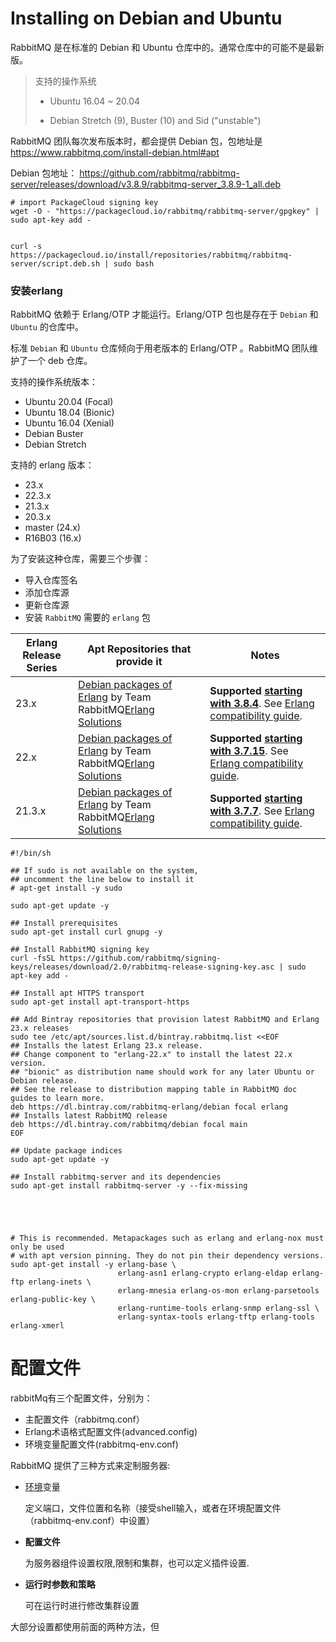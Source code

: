 # Installing on Debian and Ubuntu



RabbitMQ 是在标准的 Debian 和 Ubuntu 仓库中的。通常仓库中的可能不是最新版。



> 支持的操作系统
>
>  
>
> - Ubuntu 16.04 ~ 20.04
>
> - Debian Stretch (9), Buster (10) and Sid ("unstable")







RabbitMQ 团队每次发布版本时，都会提供 Debian 包，包地址是 https://www.rabbitmq.com/install-debian.html#apt

Debian 包地址： https://github.com/rabbitmq/rabbitmq-server/releases/download/v3.8.9/rabbitmq-server_3.8.9-1_all.deb



```shell
# import PackageCloud signing key
wget -O - "https://packagecloud.io/rabbitmq/rabbitmq-server/gpgkey" | sudo apt-key add -


curl -s https://packagecloud.io/install/repositories/rabbitmq/rabbitmq-server/script.deb.sh | sudo bash

```





### 安装erlang

RabbitMQ 依赖于 Erlang/OTP 才能运行。Erlang/OTP 包也是存在于 `Debian` 和 `Ubuntu` 的仓库中。

标准 `Debian` 和 `Ubuntu` 仓库倾向于用老版本的 Erlang/OTP 。RabbitMQ 团队维护了一个 deb 仓库。

支持的操作系统版本：

- Ubuntu 20.04 (Focal)
- Ubuntu 18.04 (Bionic)
- Ubuntu 16.04 (Xenial)
- Debian Buster
- Debian Stretch

支持的 erlang 版本：

- 23.x
- 22.3.x
- 21.3.x
- 20.3.x
- master (24.x)
- R16B03 (16.x)



为了安装这种仓库，需要三个步骤：

- 导入仓库签名
- 添加仓库源
- 更新仓库源
- 安装 `RabbitMQ`  需要的  `erlang` 包



| **Erlang Release Series** | **Apt Repositories that provide it**                         | **Notes**                                                    |
| ------------------------- | ------------------------------------------------------------ | ------------------------------------------------------------ |
| 23.x                      | [Debian packages of Erlang](https://www.rabbitmq.com/install-debian.html#apt-bintray-erlang) by Team RabbitMQ[Erlang Solutions](https://packages.erlang-solutions.com/erlang/#tabs-debian) | **Supported [starting with 3.8.4](https://groups.google.com/forum/#!topic/rabbitmq-users/wlPIWz3UYHQ)**. See [Erlang compatibility guide](https://www.rabbitmq.com/which-erlang.html). |
| 22.x                      | [Debian packages of Erlang](https://www.rabbitmq.com/install-debian.html#apt-bintray-erlang) by Team RabbitMQ[Erlang Solutions](https://packages.erlang-solutions.com/erlang/#tabs-debian) | **Supported [starting with 3.7.15](https://groups.google.com/forum/#!topic/rabbitmq-users/vcRLhpUdg_o)**. See [Erlang compatibility guide](https://www.rabbitmq.com/which-erlang.html). |
| 21.3.x                    | [Debian packages of Erlang](https://www.rabbitmq.com/install-debian.html#apt-bintray-erlang) by Team RabbitMQ[Erlang Solutions](https://packages.erlang-solutions.com/erlang/#tabs-debian) | **Supported [starting with 3.7.7](https://groups.google.com/forum/#!msg/rabbitmq-users/KbOldePfgYw/cjYzldEJAQAJ)**. See [Erlang compatibility guide](https://www.rabbitmq.com/which-erlang.html). |

 



```shell
#!/bin/sh

## If sudo is not available on the system,
## uncomment the line below to install it
# apt-get install -y sudo

sudo apt-get update -y

## Install prerequisites
sudo apt-get install curl gnupg -y

## Install RabbitMQ signing key
curl -fsSL https://github.com/rabbitmq/signing-keys/releases/download/2.0/rabbitmq-release-signing-key.asc | sudo apt-key add -

## Install apt HTTPS transport
sudo apt-get install apt-transport-https

## Add Bintray repositories that provision latest RabbitMQ and Erlang 23.x releases
sudo tee /etc/apt/sources.list.d/bintray.rabbitmq.list <<EOF
## Installs the latest Erlang 23.x release.
## Change component to "erlang-22.x" to install the latest 22.x version.
## "bionic" as distribution name should work for any later Ubuntu or Debian release.
## See the release to distribution mapping table in RabbitMQ doc guides to learn more.
deb https://dl.bintray.com/rabbitmq-erlang/debian focal erlang
## Installs latest RabbitMQ release
deb https://dl.bintray.com/rabbitmq/debian focal main 
EOF

## Update package indices
sudo apt-get update -y

## Install rabbitmq-server and its dependencies
sudo apt-get install rabbitmq-server -y --fix-missing





# This is recommended. Metapackages such as erlang and erlang-nox must only be used
# with apt version pinning. They do not pin their dependency versions.
sudo apt-get install -y erlang-base \
                        erlang-asn1 erlang-crypto erlang-eldap erlang-ftp erlang-inets \
                        erlang-mnesia erlang-os-mon erlang-parsetools erlang-public-key \
                        erlang-runtime-tools erlang-snmp erlang-ssl \
                        erlang-syntax-tools erlang-tftp erlang-tools erlang-xmerl
```













# 配置文件



rabbitMq有三个配置文件，分别为：

- 主配置文件（rabbitmq.conf）
- Erlang术语格式配置文件(advanced.config)
- 环境变量配置文件(rabbitmq-env.conf)



RabbitMQ 提供了三种方式来定制服务器:

- [环境](http://www.rabbitmq.com/configure.html#define-environment-variables)变量

  定义端口，文件位置和名称（接受shell输入，或者在环境配置文件（rabbitmq-env.conf）中设置）

- **配置文件**

  为服务器组件设置权限,限制和集群，也可以定义插件设置.

- **运行时参数和策略**

  可在运行时进行修改集群设置

大部分设置都使用前面的两种方法，但

